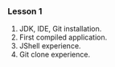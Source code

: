 ### Lesson 1

1. JDK, IDE, Git installation.
2. First compiled application.
3. JShell experience.
4. Git clone experience.